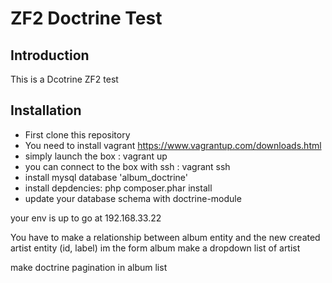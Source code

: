 ZF2 Doctrine Test
=======================

Introduction
------------
This is a Dcotrine ZF2 test

Installation
------------
- First clone this repository
- You need to install vagrant https://www.vagrantup.com/downloads.html
- simply launch the box : vagrant up
- you can connect to the box with ssh : vagrant ssh
- install mysql database 'album_doctrine'
- install depdencies: php composer.phar install
- update your database schema with doctrine-module

your env is up to go at 192.168.33.22

You have to make a relationship between album entity and the new created artist entity (id, label)
im the form album make a dropdown list of artist

make doctrine pagination in album list
